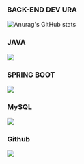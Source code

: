 ### BACK-END DEV URA

![Anurag's GitHub stats](https://github-readme-stats.vercel.app/api?https://github.com/elwlxjf2025=anuraghazra&show_icons=true&theme=radical)

### JAVA
<img src="https://img.shields.io/badge/JAVA-AE445A?style=for-the-badge&logo=Java&logoColor=white">

### SPRING BOOT
<img src="https://img.shields.io/badge/Spring boot-3776AB?style=for-the-badge&logo=Spring boot&logoColor=white">

### MySQL
<img src="https://img.shields.io/badge/mysql-4479A1?style=for-the-badge&logo=mysql&logoColor=white">

### Github
<img src="https://img.shields.io/badge/github-181717?style=for-the-badge&logo=github&logoColor=white">
